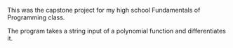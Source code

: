 This was the capstone project for my high school Fundamentals of Programming class. 

The program takes a string input of a polynomial function and differentiates it. 
